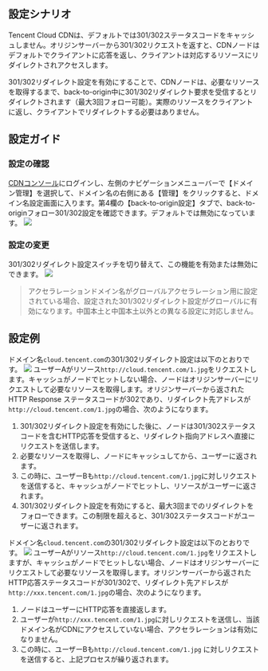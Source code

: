 ## 設定シナリオ
Tencent Cloud CDNは、デフォルトでは301/302ステータスコードをキャッシュしません。オリジンサーバーから301/302リクエストを返すと、CDNノードはデフォルトでクライアントに応答を返し、クライアントは対応するリソースにリダイレクトされアクセスします。

301/302リダイレクト設定を有効にすることで、CDNノードは、必要なリソースを取得するまで、back-to-origin中に301/302リダイレクト要求を受信するとリダイレクトされます（最大3回フォロー可能）。実際のリソースをクライアントに返し、クライアントでリダイレクトする必要はありません。
## 設定ガイド
### 設定の確認
[CDNコンソール](https://console.cloud.tencent.com/cdn)にログインし、左側のナビゲーションメニューバーで【ドメイン管理】を選択して、ドメイン名の右側にある【管理】をクリックすると、ドメイン名設定画面に入ります。第4欄の【back-to-origin設定】タブで、back-to-originフォロー301/302設定を確認できます。デフォルトでは無効になっています。
![](https://main.qcloudimg.com/raw/3d431956857ef20b21bb954e481c66e4.png)

### 設定の変更
301/302リダイレクト設定スイッチを切り替えて、この機能を有効または無効にできます。
![](https://main.qcloudimg.com/raw/cbbd0f472a50287fd425cd093a2dacb9.png)

>アクセラレーションドメイン名がグローバルアクセラレーション用に設定されている場合、設定された301/302リダイレクト設定がグローバルに有効になります。中国本土と中国本土以外との異なる設定に対応しません。

## 設定例
ドメイン名`cloud.tencent.com`の301/302リダイレクト設定は以下のとおりです。
![](https://main.qcloudimg.com/raw/cbbd0f472a50287fd425cd093a2dacb9.png)
ユーザーAがリソース`http://cloud.tencent.com/1.jpg`をリクエストします。キャッシュがノードでヒットしない場合、ノードはオリジンサーバーにリクエストして必要なリソースを取得します。オリジンサーバーから返されたHTTP Response ステータスコードが302であり、リダイレクト先アドレスが`http://cloud.tencent.com/1.jpg`の場合、次のようになります。

1. 301/302リダイレクト設定を有効にした後に、ノードは301/302ステータスコードを含むHTTP応答を受信すると、リダイレクト指向アドレスへ直接にリクエストを送信します。
2. 必要なリソースを取得し、ノードにキャッシュしてから、ユーザーに返されます。
3. この時に、ユーザーBも`http://cloud.tencent.com/1.jpg`に対しリクエストを送信すると、キャッシュがノードでヒットし、リソースがユーザーに返されます。
4. 301/302リダイレクト設定を有効にすると、最大3回までのリダイレクトをフォローできます。この制限を超えると、301/302ステータスコードがユーザーに返されます。

ドメイン名`cloud.tencent.com`の301/302リダイレクト設定は以下のとおりです。
![](https://main.qcloudimg.com/raw/3d431956857ef20b21bb954e481c66e4.png)
ユーザーAがリソース`http://cloud.tencent.com/1.jpg`をリクエストしますが、キャッシュがノードでヒットしない場合、ノードはオリジンサーバーにリクエストして必要なリソースを取得します。オリジンサーバーから返されたHTTP応答ステータスコードが301/302で、リダイレクト先アドレスが`http://xxx.tencent.com/1.jpg`の場合、次のようになります。
1. ノードはユーザーにHTTP応答を直接返します。
2. ユーザーが`http://xxx.tencent.com/1.jpg`に対しリクエストを送信し、当該ドメイン名がCDNにアクセスしていない場合、アクセラレーションは有効になりません。
3. この時に、ユーザーBも`http://cloud.tencent.com/1.jpg` に対しリクエストを送信すると、上記プロセスが繰り返されます。

